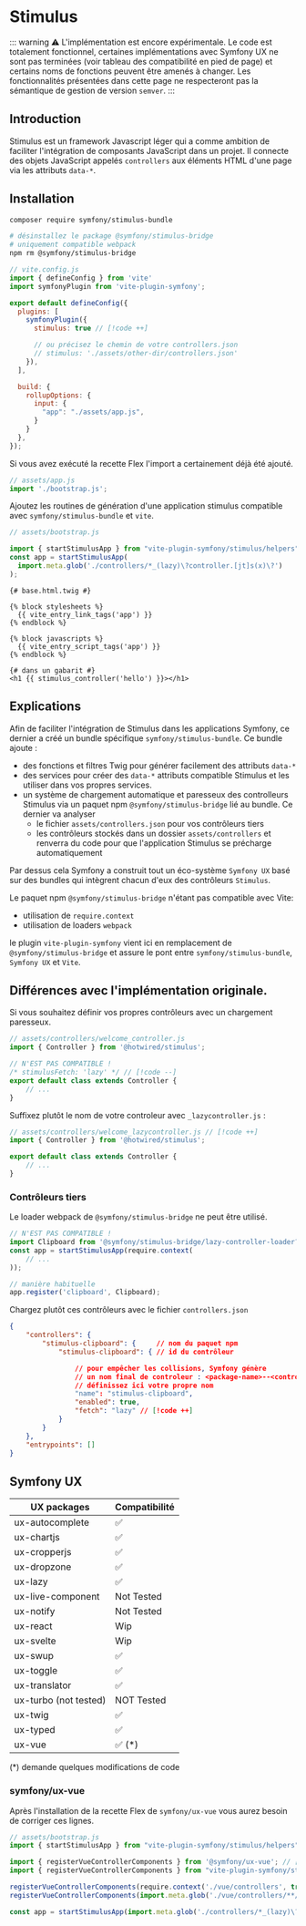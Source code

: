 # Stimulus

::: warning
⚠️ L'implémentation est encore expérimentale. Le code est totalement fonctionnel, certaines implémentations avec Symfony UX ne sont pas terminées (voir tableau des compatibilité en pied de page) et certains noms de fonctions peuvent être amenés à changer. Les fonctionnalités présentées dans cette page ne respecteront pas la sémantique de gestion de version `semver`.
:::

## Introduction

Stimulus est un framework Javascript léger qui a comme ambition de faciliter l'intégration de composants JavaScript dans un projet. Il connecte des objets JavaScript appelés `controllers` aux éléments HTML d'une page via les attributs `data-*`.

## Installation

```bash
composer require symfony/stimulus-bundle

# désinstallez le package @symfony/stimulus-bridge
# uniquement compatible webpack
npm rm @symfony/stimulus-bridge
```

```js
// vite.config.js
import { defineConfig } from 'vite'
import symfonyPlugin from 'vite-plugin-symfony';

export default defineConfig({
  plugins: [
    symfonyPlugin({
      stimulus: true // [!code ++]

      // ou précisez le chemin de votre controllers.json
      // stimulus: './assets/other-dir/controllers.json'
    }),
  ],

  build: {
    rollupOptions: {
      input: {
        "app": "./assets/app.js",
      }
    }
  },
});
```

Si vous avez exécuté la recette Flex l'import a certainement déjà été ajouté.

```js
// assets/app.js
import './bootstrap.js';
```

Ajoutez les routines de génération d'une application stimulus compatible avec `symfony/stimulus-bundle` et `vite`.

```js
// assets/bootstrap.js

import { startStimulusApp } from "vite-plugin-symfony/stimulus/helpers"
const app = startStimulusApp(
  import.meta.glob('./controllers/*_(lazy)\?controller.[jt]s(x)\?')
);
```
```twig
{# base.html.twig #}

{% block stylesheets %}
  {{ vite_entry_link_tags('app') }}
{% endblock %}

{% block javascripts %}
  {{ vite_entry_script_tags('app') }}
{% endblock %}
```
```twig
{# dans un gabarit #}
<h1 {{ stimulus_controller('hello') }}></h1>
```


## Explications

Afin de faciliter l'intégration de Stimulus dans les applications Symfony, ce dernier a créé un bundle spécifique `symfony/stimulus-bundle`. Ce bundle ajoute :

- des fonctions et filtres Twig pour générer facilement des attributs `data-*`
- des services pour créer des `data-*` attributs compatible Stimulus et les utiliser dans vos propres services.
- un système de chargement automatique et paresseux des controlleurs Stimulus via un paquet npm `@symfony/stimulus-bridge` lié au bundle. Ce dernier va analyser
  - le fichier `assets/controllers.json` pour vos contrôleurs tiers
  - les contrôleurs stockés dans un dossier `assets/controllers`
et renverra du code pour que l'application Stimulus se précharge automatiquement

Par dessus cela Symfony a construit tout un éco-système `Symfony UX` basé sur des bundles qui intègrent chacun d'eux des contrôleurs `Stimulus`.

Le paquet npm `@symfony/stimulus-bridge` n'étant pas compatible avec Vite:
  - utilisation de `require.context`
  - utilisation de loaders `webpack`

le plugin `vite-plugin-symfony` vient ici en remplacement de `@symfony/stimulus-bridge` et assure le pont entre `symfony/stimulus-bundle`, `Symfony UX` et `Vite`.

## Différences avec l'implémentation originale.

Si vous souhaitez définir vos propres contrôleurs avec un chargement paresseux.

```js
// assets/controllers/welcome_controller.js
import { Controller } from '@hotwired/stimulus';

// N'EST PAS COMPATIBLE !
/* stimulusFetch: 'lazy' */ // [!code --]
export default class extends Controller {
    // ...
}
```

Suffixez plutôt le nom de votre controleur avec `_lazycontroller.js` :

```js
// assets/controllers/welcome_lazycontroller.js // [!code ++]
import { Controller } from '@hotwired/stimulus';

export default class extends Controller {
    // ...
}
```

### Contrôleurs tiers

Le loader webpack de `@symfony/stimulus-bridge` ne peut être utilisé.

```js
// N'EST PAS COMPATIBLE !
import Clipboard from '@symfony/stimulus-bridge/lazy-controller-loader?lazy=true!stimulus-clipboard'; // [!code --]
const app = startStimulusApp(require.context(
    // ...
));

// manière habituelle
app.register('clipboard', Clipboard);
```

Chargez plutôt ces contrôleurs avec le fichier `controllers.json`

```json
{
    "controllers": {
        "stimulus-clipboard": {     // nom du paquet npm
            "stimulus-clipboard": { // id du contrôleur

                // pour empêcher les collisions, Symfony génère
                // un nom final de controleur : <package-name>--<controller-name>
                // définissez ici votre propre nom
                "name": "stimulus-clipboard",
                "enabled": true,
                "fetch": "lazy" // [!code ++]
            }
        }
    },
    "entrypoints": []
}
```

## Symfony UX

| UX packages                    | Compatibilité |
|--------------------------------|---------------|
| ux-autocomplete                | ✅            |
| ux-chartjs                     | ✅            |
| ux-cropperjs                   | ✅            |
| ux-dropzone                    | ✅            |
| ux-lazy                        | ✅            |
| ux-live-component              | Not Tested    |
| ux-notify                      | Not Tested    |
| ux-react                       | Wip           |
| ux-svelte                      | Wip           |
| ux-swup                        | ✅            |
| ux-toggle                      | ✅            |
| ux-translator                  | ✅            |
| ux-turbo (not tested)          | NOT Tested    |
| ux-twig                        | ✅            |
| ux-typed                       | ✅            |
| ux-vue                         | ✅ (*)        |

(*) demande quelques modifications de code

### symfony/ux-vue

Après l'installation de la recette Flex de `symfony/ux-vue` vous aurez besoin de corriger ces lignes.

```js
// assets/bootstrap.js
import { startStimulusApp } from "vite-plugin-symfony/stimulus/helpers"

import { registerVueControllerComponents } from '@symfony/ux-vue'; // [!code --]
import { registerVueControllerComponents } from "vite-plugin-symfony/stimulus/helpers" // [!code ++]

registerVueControllerComponents(require.context('./vue/controllers', true, /\.vue$/)); // [!code --]
registerVueControllerComponents(import.meta.glob('./vue/controllers/**/*.vue')) // [!code ++]

const app = startStimulusApp(import.meta.glob('./controllers/*_(lazy)\?controller.[jt]s(x)\?'));

